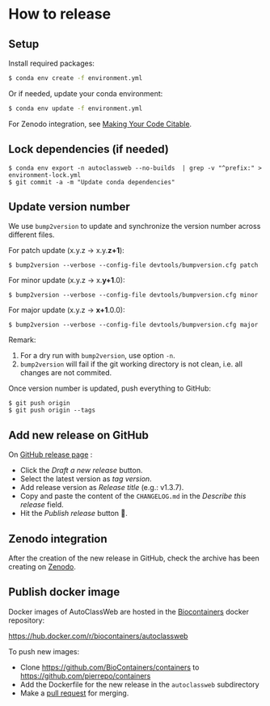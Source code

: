 # How to release

## Setup

Install required packages:
```bash
$ conda env create -f environment.yml
```

Or if needed, update your conda environment:
```bash
$ conda env update -f environment.yml
```

For Zenodo integration, see [Making Your Code Citable](https://guides.github.com/activities/citable-code/).

## Lock dependencies (if needed)

```
$ conda env export -n autoclassweb --no-builds  | grep -v "^prefix:" > environment-lock.yml
$ git commit -a -m "Update conda dependencies"
```

## Update version number

We use `bump2version` to update and synchronize the version number across different files.

For patch update (x.y.z → x.y.**z+1**):
```
$ bump2version --verbose --config-file devtools/bumpversion.cfg patch
```

For minor update (x.y.z → x.**y+1**.0):
```
$ bump2version --verbose --config-file devtools/bumpversion.cfg minor
```

For major update (x.y.z → **x+1**.0.0):
```
$ bump2version --verbose --config-file devtools/bumpversion.cfg major
```

Remark:

1. For a dry run with `bump2version`, use option `-n`.
2. `bump2version` will fail if the git working directory is not clean, i.e. all changes are not commited.

Once version number is updated, push everything to GitHub:
```
$ git push origin
$ git push origin --tags
```


## Add new release on GitHub

On [GitHub release page](https://github.com/pierrepo/autoclassweb/releases) :

- Click the *Draft a new release* button.
- Select the latest version as *tag version*.
- Add release version as *Release title* (e.g.: v1.3.7).
- Copy and paste the content of the `CHANGELOG.md` in the *Describe this release* field.
- Hit the *Publish release* button :rocket:.


## Zenodo integration

After the creation of the new release in GitHub, check the archive has been creating on [Zenodo](https://doi.org/10.5281/zenodo.5215902).


## Publish docker image 

Docker images of AutoClassWeb are hosted in the [Biocontainers](https://biocontainers.pro/) docker repository:

<https://hub.docker.com/r/biocontainers/autoclassweb>

To push new images:

-  Clone <https://github.com/BioContainers/containers> to <https://github.com/pierrepo/containers>
-  Add the Dockerfile for the new release in the `autoclassweb` subdirectory
-  Make a [pull request](https://github.com/BioContainers/containers/compare/master...pierrepo:master) for merging.

